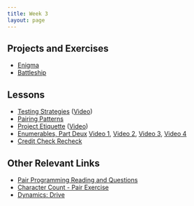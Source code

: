 ```yaml
---
title: Week 3
layout: page
---
```

## Projects and Exercises

* [Enigma](projects/enigma)
* [Battleship](projects/battleship)

## Lessons

* [Testing Strategies](lessons/testing_strategies_and_encapsulation) ([Video](https://vimeo.com/161526035))
* [Pairing Patterns](lessons/pairing_patterns)
* [Project Etiquette](lessons/ruby_project_etiquette) ([Video](http://vimeo.com/161695195))
* [Enumerables, Part Deux](lessons/intermediate_enumerables) [Video 1](https://vimeo.com/161675625), [Video 2](https://vimeo.com/161677741), [Video 3](https://vimeo.com/161678930), [Video 4](https://vimeo.com/161680127)
* [Credit Check Recheck](lessons/credit_check_recheck)

## Other Relevant Links

* [Pair Programming Reading and Questions](https://github.com/turingschool/challenges/blob/master/pair_programming_reading.markdown)
* [Character Count - Pair Exercise](https://github.com/turingschool/challenges/blob/master/character_count.markdown)
* [Dynamics: Drive](https://github.com/turingschool/dynamics/blob/master/drive.markdown)
